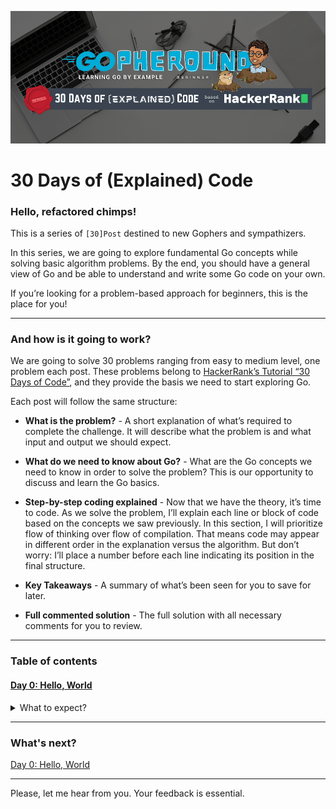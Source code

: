 ![series cover](https://raw.githubusercontent.com/caiomarte/go/main/.github/30doec/30doec-cover.png)
# 30 Days of (Explained) Code

### Hello, refactored chimps!

This is a series of `[30]Post` destined to new Gophers and sympathizers.

In this series, we are going to explore fundamental Go concepts while solving basic algorithm problems. By the end, you should have a general view of Go and be able to understand and write some Go code on your own.

If you’re looking for a problem-based approach for beginners, this is the place for you!

---

### And how is it going to work?

We are going to solve 30 problems ranging from easy to medium level, one problem each post. These problems belong to [HackerRank’s Tutorial “30 Days of Code”](https://www.hackerrank.com/domains/tutorials/30-days-of-code), and they provide the basis we need to start exploring Go.

Each post will follow the same structure:

* **What is the problem?** - A short explanation of what’s required to complete the challenge. It will describe what the problem is and what input and output we should expect.

* **What do we need to know about Go?** - What are the Go concepts we need to know in order to solve the problem? This is our opportunity to discuss and learn the Go basics.

* **Step-by-step coding explained** - Now that we have the theory, it’s time to code. As we solve the problem, I’ll explain each line or block of code based on the concepts we saw previously. In this section, I will prioritize flow of thinking over flow of compilation. That means code may appear in different order in the explanation versus the algorithm. But don’t worry: I’ll place a number before each line indicating its position in the final structure.

* **Key Takeaways** - A summary of what’s been seen for you to save for later.

* **Full commented solution** - The full solution with all necessary comments for you to review.

---

### Table of contents

#### [Day 0: Hello, World]()

<details>
 <summary>What to expect?</summary>
 
 ###### Theory:
 * Go packages and code structure
 * The `fmt`, `os`, and `bufio` packages from Go's standard library
 * 4 ways to declare variables in Go
  
 ###### Practice:
 * Reading input from `Stdin` using `bufio.NewScanner(os.Stdin).Scan()`
 * Saving input from `Stdin` using `bufio.NewScanner(os.Stdin).Text()`
 * Printing outpum to `Stdout` using `fmt.Print`, `fmt.Printf()`, and `fmt.Println()`
 
 ###### Tips:
 * Go convention to name variables
 
 ###### Resources:
 * [Key takeways]()
 * [Full commented solution]()
 * [Knowledge compination `.pdf`]()

</details>
  
---

### What's next?
[Day 0: Hello, World]()

--- 

Please, let me hear from you. Your feedback is essential.
